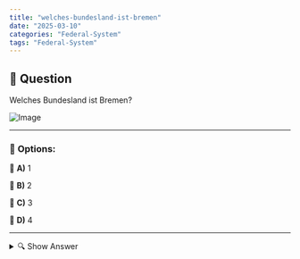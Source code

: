 ```yaml
---
title: "welches-bundesland-ist-bremen"
date: "2025-03-10"
categories: "Federal-System"
tags: "Federal-System"
---
```


## 📌 **Question**

Welches Bundesland ist Bremen?

![Image](https://www.einbuergerungstest-online.de/img/fragen/348.png)

---

### 📝 **Options:**

🔘 **A)** 1

🔘 **B)** 2

🔘 **C)** 3

🔘 **D)** 4

---

<details>
  <summary>🔍 Show Answer</summary>

  <p>
💡  <b>Correct Answer:</b>  a
  </p>
  <p>
    📖<b>Explanation:</b>
    Deutschland besteht aus 16 Bundesländern, die jeweils eigene Verwaltungen und bestimmte Zuständigkeiten haben. Bremen ist eines dieser Bundesländer und zählt als Stadtstaat, der die Städte Bremen und Bremerhaven umfasst. Im föderalen System Deutschlands spielen die Bundesländer eine wichtige Rolle in Bereichen wie Bildung, Polizei und Kultur. Fragen zu den Bundesländern, wie „Welches Bundesland ist Bremen?“, testen das Wissen über die geographische und politische Struktur Deutschlands.
  </p>
</details>
